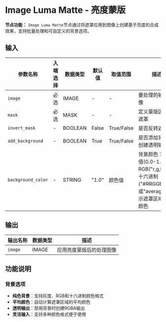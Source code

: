# Image Luma Matte - 亮度蒙版

**节点功能：** `Image Luma Matte`节点通过将遮罩应用到图像上创建基于亮度的合成效果，支持批量处理和可自定义的背景选项。

## 输入

| 参数名称 | 入端选择 | 数据类型 | 默认值 | 取值范围 | 描述 |
| -------- | -------- | -------- | ------ | -------- | ---- |
| `image` | 必选 | IMAGE | - | - | 要处理的输入图像 |
| `mask` | 必选 | MASK | - | - | 定义蒙版区域的遮罩 |
| `invert_mask` | - | BOOLEAN | False | True/False | 是否反转遮罩 |
| `add_background` | - | BOOLEAN | True | True/False | 是否添加背景或创建透明输出 |
| `background_color` | - | STRING | "1.0" | 颜色值 | 背景颜色：灰度值(0.0-1.0)、RGB("r,g,b")、十六进制("#RRGGBB")，或"average"表示遮罩区域平均颜色 |

## 输出

| 输出名称 | 数据类型 | 描述 |
|---------|----------|------|
| `image` | IMAGE | 应用亮度蒙版后的处理图像 |

## 功能说明

### 背景选项
- **纯色背景**：支持灰度、RGB和十六进制颜色格式
- **平均颜色**：自动计算遮罩区域的平均颜色
- **透明输出**：禁用背景时创建RGBA输出
- **灵活输入**：支持多种颜色格式便于使用